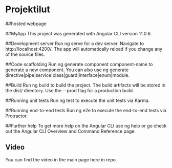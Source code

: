 # Projektilut 

##hosted webpage

##MyApp
This project was generated with Angular CLI version 11.0.6.

##Development server
Run ng serve for a dev server. Navigate to http://localhost:4200/. The app will automatically reload if you change any of the source files.

##Code scaffolding
Run ng generate component component-name to generate a new component. You can also use ng generate directive|pipe|service|class|guard|interface|enum|module.

##Build
Run ng build to build the project. The build artifacts will be stored in the dist/ directory. Use the --prod flag for a production build.

##Running unit tests
Run ng test to execute the unit tests via Karma.

##Running end-to-end tests
Run ng e2e to execute the end-to-end tests via Protractor.

##Further help
To get more help on the Angular CLI use ng help or go check out the Angular CLI Overview and Command Reference page.

## Video
You can find the video in the main page here in repo
